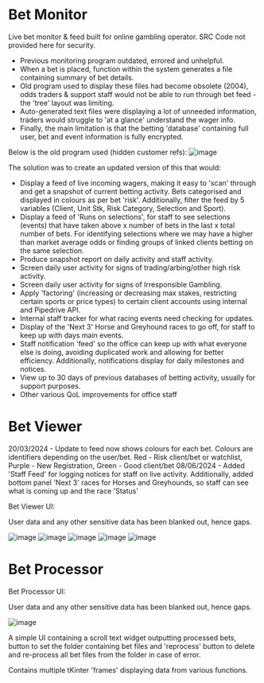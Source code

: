 # Bet Monitor
Live bet monitor & feed built for online gambling operator. SRC Code not provided here for security. 

- Previous monitoring program outdated, errored and unhelpful.
- When a bet is placed, function within the system generates a file containing summary of bet details.
- Old program used to display these files had become obsolete (2004), odds traders & support staff would not be able to run through bet feed - the 'tree' layout was limiting.
- Auto-generated text files were displaying a lot of unneeded information, traders would struggle to 'at a glance' understand the wager info.
- Finally, the main limitation is that the betting 'database' containing full user, bet and event information is fully encrypted.

Below is the old program used (hidden customer refs):
![image](https://github.com/sambanks5/BetMonitor/assets/121309218/cd0dfb2b-7c0c-4017-906b-2d22b1f1b211)

The solution was to create an updated version of this that would:
- Display a feed of live incoming wagers, making it easy to 'scan' through and get a snapshot of current betting activity. Bets categorised and displayed in colours as per bet 'risk'. Additionally, filter the feed by 5 variables (Client, Unit Stk, Risk Category, Selection and Sport).
- Display a feed of 'Runs on selections', for staff to see selections (events) that have taken above x number of bets in the last x total number of bets. For identifying selections where we may have a higher than market average odds or finding groups of linked clients betting on the same selection.
- Produce snapshot report on daily activity and staff activity.
- Screen daily user activity for signs of trading/arbing/other high risk activity.
- Screen daily user activity for signs of Irresponsible Gambling.
- Apply 'factoring' (increasing or decreasing max stakes, restricting certain sports or price types) to certain client accounts using internal and Pipedrive API.
- Internal staff tracker for what racing events need checking for updates.
- Display of the 'Next 3' Horse and Greyhound races to go off, for staff to keep up with days main events.
- Staff notification 'feed' so the office can keep up with what everyone else is doing, avoiding duplicated work and allowing for better efficiency. Additionally, notifications display for daily milestones and notices.
- View up to 30 days of previous databases of betting activity, usually for support purposes.
- Other various QoL improvements for office staff

  
# Bet Viewer

20/03/2024 - Update to feed now shows colours for each bet. Colours are identifiers depending on the user/bet. Red - Risk client/bet or watchlist, Purple - New Registration, Green - Good client/bet
08/06/2024 - Added 'Staff Feed' for logging notices for staff on live activity. Additionally, added bottom panel 'Next 3' races for Horses and Greyhounds, so staff can see what is coming up and the race 'Status'

Bet Viewer UI:

User data and any other sensitive data has been blanked out, hence gaps. 

![image](https://github.com/user-attachments/assets/802d9ccb-9255-4fef-a680-849d57a2fe68)
![image](https://github.com/user-attachments/assets/958737de-9bd8-43dd-a418-890fa9d64aae)
![image](https://github.com/user-attachments/assets/b5dea8b7-ab72-4e47-b2df-21e2f79ca092)
![image](https://github.com/user-attachments/assets/258713b8-e964-4f7f-a3a7-0101611ce933)
![image](https://github.com/user-attachments/assets/7199be27-e30e-400b-bb1e-18448cc9fca3)


# Bet Processor

Bet Processor UI:

User data and any other sensitive data has been blanked out, hence gaps. 

![image](https://github.com/user-attachments/assets/b8e3def8-de9b-47f7-85d8-9bf8c389ca13)
  
  A simple UI containing a scroll text widget outputting processed bets, button to set the folder containing bet files and 'reprocess' button to delete and re-process all bet files from the folder in case of error.


Contains multiple tKinter 'frames' displaying data from various functions. 


